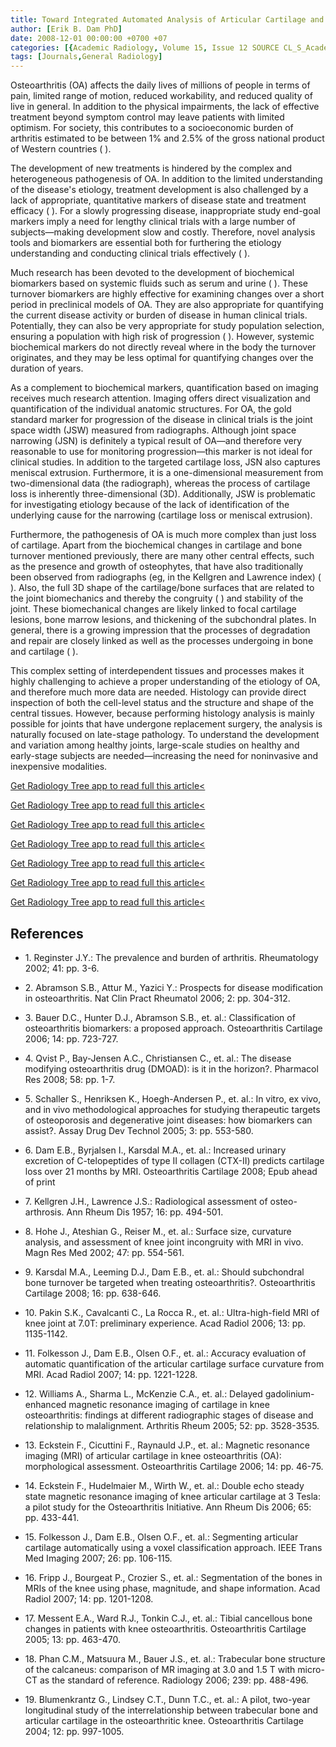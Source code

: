 ```yaml
---
title: Toward Integrated Automated Analysis of Articular Cartilage and Trabecular Bone in Osteoarthritis
author: [Erik B. Dam PhD]
date: 2008-12-01 00:00:00 +0700 +07
categories: [{Academic Radiology, Volume 15, Issue 12 SOURCE CL_S_AcademicRadiologyVolume15Issue12 1}]
tags: [Journals,General Radiology]
---
```

Osteoarthritis (OA) affects the daily lives of millions of people in terms of pain, limited range of motion, reduced workability, and reduced quality of live in general. In addition to the physical impairments, the lack of effective treatment beyond symptom control may leave patients with limited optimism. For society, this contributes to a socioeconomic burden of arthritis estimated to be between 1% and 2.5% of the gross national product of Western countries ( ).

The development of new treatments is hindered by the complex and heterogeneous pathogenesis of OA. In addition to the limited understanding of the disease's etiology, treatment development is also challenged by a lack of appropriate, quantitative markers of disease state and treatment efficacy ( ). For a slowly progressing disease, inappropriate study end-goal markers imply a need for lengthy clinical trials with a large number of subjects—making development slow and costly. Therefore, novel analysis tools and biomarkers are essential both for furthering the etiology understanding and conducting clinical trials effectively ( ).

Much research has been devoted to the development of biochemical biomarkers based on systemic fluids such as serum and urine ( ). These turnover biomarkers are highly effective for examining changes over a short period in preclinical models of OA. They are also appropriate for quantifying the current disease activity or burden of disease in human clinical trials. Potentially, they can also be very appropriate for study population selection, ensuring a population with high risk of progression ( ). However, systemic biochemical markers do not directly reveal where in the body the turnover originates, and they may be less optimal for quantifying changes over the duration of years.

As a complement to biochemical markers, quantification based on imaging receives much research attention. Imaging offers direct visualization and quantification of the individual anatomic structures. For OA, the gold standard marker for progression of the disease in clinical trials is the joint space width (JSW) measured from radiographs. Although joint space narrowing (JSN) is definitely a typical result of OA—and therefore very reasonable to use for monitoring progression—this marker is not ideal for clinical studies. In addition to the targeted cartilage loss, JSN also captures meniscal extrusion. Furthermore, it is a one-dimensional measurement from two-dimensional data (the radiograph), whereas the process of cartilage loss is inherently three-dimensional (3D). Additionally, JSW is problematic for investigating etiology because of the lack of identification of the underlying cause for the narrowing (cartilage loss or meniscal extrusion).

Furthermore, the pathogenesis of OA is much more complex than just loss of cartilage. Apart from the biochemical changes in cartilage and bone turnover mentioned previously, there are many other central effects, such as the presence and growth of osteophytes, that have also traditionally been observed from radiographs (eg, in the Kellgren and Lawrence index) ( ). Also, the full 3D shape of the cartilage/bone surfaces that are related to the joint biomechanics and thereby the congruity ( ) and stability of the joint. These biomechanical changes are likely linked to focal cartilage lesions, bone marrow lesions, and thickening of the subchondral plates. In general, there is a growing impression that the processes of degradation and repair are closely linked as well as the processes undergoing in bone and cartilage ( ).

This complex setting of interdependent tissues and processes makes it highly challenging to achieve a proper understanding of the etiology of OA, and therefore much more data are needed. Histology can provide direct inspection of both the cell-level status and the structure and shape of the central tissues. However, because performing histology analysis is mainly possible for joints that have undergone replacement surgery, the analysis is naturally focused on late-stage pathology. To understand the development and variation among healthy joints, large-scale studies on healthy and early-stage subjects are needed—increasing the need for noninvasive and inexpensive modalities.

[Get Radiology Tree app to read full this article<](https://clinicalpub.com/app)

[Get Radiology Tree app to read full this article<](https://clinicalpub.com/app)

[Get Radiology Tree app to read full this article<](https://clinicalpub.com/app)

[Get Radiology Tree app to read full this article<](https://clinicalpub.com/app)

[Get Radiology Tree app to read full this article<](https://clinicalpub.com/app)

[Get Radiology Tree app to read full this article<](https://clinicalpub.com/app)

[Get Radiology Tree app to read full this article<](https://clinicalpub.com/app)

## References

- 1\. Reginster J.Y.: The prevalence and burden of arthritis. Rheumatology 2002; 41: pp. 3-6.


- 2\. Abramson S.B., Attur M., Yazici Y.: Prospects for disease modification in osteoarthritis. Nat Clin Pract Rheumatol 2006; 2: pp. 304-312.


- 3\. Bauer D.C., Hunter D.J., Abramson S.B., et. al.: Classification of osteoarthritis biomarkers: a proposed approach. Osteoarthritis Cartilage 2006; 14: pp. 723-727.


- 4\. Qvist P., Bay-Jensen A.C., Christiansen C., et. al.: The disease modifying osteoarthritis drug (DMOAD): is it in the horizon?. Pharmacol Res 2008; 58: pp. 1-7.


- 5\. Schaller S., Henriksen K., Hoegh-Andersen P., et. al.: In vitro, ex vivo, and in vivo methodological approaches for studying therapeutic targets of osteoporosis and degenerative joint diseases: how biomarkers can assist?. Assay Drug Dev Technol 2005; 3: pp. 553-580.


- 6\. Dam E.B., Byrjalsen I., Karsdal M.A., et. al.: Increased urinary excretion of C-telopeptides of type II collagen (CTX-II) predicts cartilage loss over 21 months by MRI. Osteoarthritis Cartilage 2008; Epub ahead of print


- 7\. Kellgren J.H., Lawrence J.S.: Radiological assessment of osteo-arthrosis. Ann Rheum Dis 1957; 16: pp. 494-501.


- 8\. Hohe J., Ateshian G., Reiser M., et. al.: Surface size, curvature analysis, and assessment of knee joint incongruity with MRI in vivo. Magn Res Med 2002; 47: pp. 554-561.


- 9\. Karsdal M.A., Leeming D.J., Dam E.B., et. al.: Should subchondral bone turnover be targeted when treating osteoarthritis?. Osteoarthritis Cartilage 2008; 16: pp. 638-646.


- 10\. Pakin S.K., Cavalcanti C., La Rocca R., et. al.: Ultra-high-field MRI of knee joint at 7.0T: preliminary experience. Acad Radiol 2006; 13: pp. 1135-1142.


- 11\. Folkesson J., Dam E.B., Olsen O.F., et. al.: Accuracy evaluation of automatic quantification of the articular cartilage surface curvature from MRI. Acad Radiol 2007; 14: pp. 1221-1228.


- 12\. Williams A., Sharma L., McKenzie C.A., et. al.: Delayed gadolinium-enhanced magnetic resonance imaging of cartilage in knee osteoarthritis: findings at different radiographic stages of disease and relationship to malalignment. Arthritis Rheum 2005; 52: pp. 3528-3535.


- 13\. Eckstein F., Cicuttini F., Raynauld J.P., et. al.: Magnetic resonance imaging (MRI) of articular cartilage in knee osteoarthritis (OA): morphological assessment. Osteoarthritis Cartilage 2006; 14: pp. 46-75.


- 14\. Eckstein F., Hudelmaier M., Wirth W., et. al.: Double echo steady state magnetic resonance imaging of knee articular cartilage at 3 Tesla: a pilot study for the Osteoarthritis Initiative. Ann Rheum Dis 2006; 65: pp. 433-441.


- 15\. Folkesson J., Dam E.B., Olsen O.F., et. al.: Segmenting articular cartilage automatically using a voxel classification approach. IEEE Trans Med Imaging 2007; 26: pp. 106-115.


- 16\. Fripp J., Bourgeat P., Crozier S., et. al.: Segmentation of the bones in MRIs of the knee using phase, magnitude, and shape information. Acad Radiol 2007; 14: pp. 1201-1208.


- 17\. Messent E.A., Ward R.J., Tonkin C.J., et. al.: Tibial cancellous bone changes in patients with knee osteoarthritis. Osteoarthritis Cartilage 2005; 13: pp. 463-470.


- 18\. Phan C.M., Matsuura M., Bauer J.S., et. al.: Trabecular bone structure of the calcaneus: comparison of MR imaging at 3.0 and 1.5 T with micro-CT as the standard of reference. Radiology 2006; 239: pp. 488-496.


- 19\. Blumenkrantz G., Lindsey C.T., Dunn T.C., et. al.: A pilot, two-year longitudinal study of the interrelationship between trabecular bone and articular cartilage in the osteoarthritic knee. Osteoarthritis Cartilage 2004; 12: pp. 997-1005.